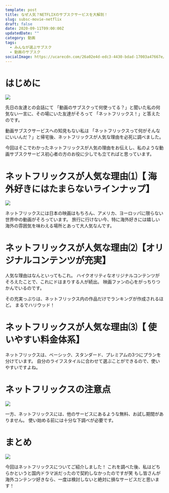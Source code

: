 ```yaml
---
template: post
title: なぜ人気？NETFLIXのサブスクサービスを大解剖！
slug: subsc-movie-netflix
draft: false
date: 2020-09-11T09:00:00Z
updatedDate: ""
category: 動画
tags:
  - みんなが選ぶサブスク
  - 動画のサブスク
socialImage: https://ucarecdn.com/26a02e4d-edc3-4430-bdad-17003a47667e/
---
```


# はじめに

![](https://ucarecdn.com/b5f11521-851a-4967-9859-0aea0c1408e5/)

先日の友達との会話にて
「動画のサブスクって何使ってる？」と聞いた私の何気ない一言に、その場にいた友達がそろって
「ネットフリックス！」と答えたのです。

動画サブスクサービスへの知見もない私は
「ネットフリックスって何がそんなにいいんだ？」と帰宅後、ネットフリックスが人気な理由を必死に調べました。

今回はそこでわかったネットフリックスが人気の理由をお伝えし、私のような動画サブスクサービス初心者の方のお役に少しでも立てればと思っています。





#  ネットフリックスが人気な理由⑴【 海外好きにはたまらないラインナップ】

![](https://ucarecdn.com/cfdce30e-e3f0-47f3-a3a4-921d9cbc49cc/)

ネットフリックスには日本の映画はもちろん、アメリカ、ヨーロッパに限らない世界中の動画がそろっています。
旅行に行けない今、特に海外好きには嬉しい海外の雰囲気を味わえる場所とあって大人気なんです。


# ネットフリックスが人気な理由⑵【オリジナルコンテンツが充実】




人気な理由はなんといってもこれ。
ハイクオリティなオリジナルコンテンツがそろえたことで、これにドはまりする人が続出。
映画ファンの心をがっちりつかんでいるのです。

その充実っぷりは、ネットフリックス内の作品だけでランキングが作成されるほど。
まるでハリウッド！

# ネットフリックスが人気な理由⑶【 使いやすい料金体系】

ネットフリックスは、ベーシック、スタンダード、プレミアムの3つにプランを分けています。
自分のライフスタイルに合わせて選ぶことができるので、使いやすいですよね。


# ネットフリックスの注意点

![](https://ucarecdn.com/1c31c003-d63e-4e72-badd-5f6a3177d9bb/)

一方、ネットフリックスには、他のサービスにあるような無料、お試し期間がありません。
使い始める前には十分な下調べが必要です。
 



# まとめ

![](https://ucarecdn.com/26a02e4d-edc3-4430-bdad-17003a47667e/)

今回はネットフリックスについてご紹介しました！
これを調べた後、私はどちらかというと国内ドラマ派だったので契約しなかったのですが笑
もし皆さんが海外コンテンツ好きなら、一度は検討しないと絶対に損なサービスだと思います！
